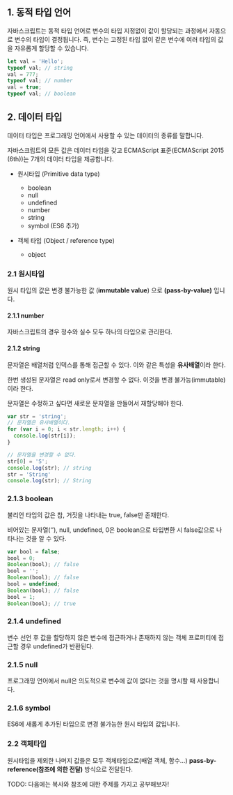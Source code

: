 1\. 동적 타입 언어
------------

 자바스크립트는 동적 타입 언어로 변수의 타입 지정없이 값이 할당되는 과정에서 자동으로 변수의 타입이 결정됩니다. 즉, 변수는 고정된 타입 없이 같은 변수에 여러 타입의 값을 자유롭게 할당할 수 있습니다.

```js
let val = 'Hello';
typeof val; // string
val = 777;
typeof val; // number
val = true;
typeof val; // boolean
```

2\. 데이터 타입
----------

 데이터 타입은 프로그래밍 언어에서 사용할 수 있는 데이터의 종류를 말합니다.

 자바스크립트의 모든 값은 데이터 타입을 갖고 ECMAScript 표준(ECMAScript 2015 (6th))는 7개의 데이터 타입을 제공합니다.

* 원시타입 (Primitive data type)
  * boolean
  * null
  * undefined
  * number
  * string
  * symbol (ES6 추가)

* 객체 타입 (Object / reference type)
  * object

###  2.1 원시타입

 원시 타입의 값은 변경 불가능한 값 (**immutable value**) 으로 **(pass-by-value)** 입니다.

####  2.1.1 number

 자바스크립트의 경우 정수와 실수 모두 하나의 타입으로 관리한다.

####  2.1.2 string

 문자열은 배열처럼 인덱스를 통해 접근할 수 있다. 이와 같은 특성을 **유사배열**이라 한다.

 한번 생성된 문자열은 read only로서 변경할 수 없다. 이것을 변경 불가능(immutable)이라 한다.

 문자열은 수정하고 싶다면 새로운 문자열을 만들어서 재할당해야 한다.

```js
var str = 'string';
// 문자열은 유사배열이다.
for (var i = 0; i < str.length; i++) {
  console.log(str[i]);
}

// 문자열을 변경할 수 없다.
str[0] = 'S';
console.log(str); // string
str = 'String'
console.log(str); // String
```

###  2.1.3 boolean

 불리언 타입의 값은 참, 거짓을 나타내는 true, false만 존재한다.

 비어있는 문자열(‘’), null, undefined, 0은 boolean으로 타입변환 시 false값으로 나타나는 것을 알 수 있다.

```js
var bool = false;
bool = 0; 
Boolean(bool); // false
bool = '';
Boolean(bool); // false
bool = undefined;
Boolean(bool); // false
bool = 1;
Boolean(bool); // true
```

###  2.1.4 undefined

 변수 선언 후 값을 할당하지 않은 변수에 접근하거나 존재하지 않는 객체 프로퍼티에 접근할 경우 undefined가 반환된다.

###  2.1.5 null

 프로그래밍 언어에서 null은 의도적으로 변수에 값이 없다는 것을 명시할 때 사용합니다.

###  2.1.6 symbol

 ES6에 새롭게 추가된 타입으로 변경 불가능한 원시 타입의 값입니다.



###  2.2 객체타입

 원시타입을 제외한 나머지 값들은 모두 객체타입으로(배열 객체, 함수…) **pass-by-reference(참조에 의한 전달)** 방식으로 전달된다.
 
 TODO: 다음에는 복사와 참조에 대한 주제를 가지고 공부해보자!

